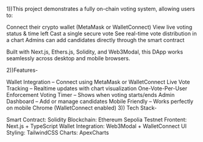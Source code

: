 1))This project demonstrates a fully on-chain voting system, allowing users to:

Connect their crypto wallet (MetaMask or WalletConnect)
View live voting status & time left
Cast a single secure vote
See real-time vote distribution in a chart
Admins can add candidates directly through the smart contract

Built with Next.js, Ethers.js, Solidity, and Web3Modal, this DApp works seamlessly across desktop and mobile browsers.

2))Features-

Wallet Integration – Connect using MetaMask or WalletConnect
Live Vote Tracking – Realtime updates with chart visualization
One-Vote-Per-User Enforcement
Voting Timer – Shows when voting starts/ends
Admin Dashboard – Add or manage candidates
Mobile Friendly – Works perfectly on mobile Chrome (WalletConnect enabled)
3)) Tech Stack-

Smart Contract:	Solidity
Blockchain:	Ethereum Sepolia Testnet
Frontent: Next.js + TypeScript
Wallet Integration:	Web3Modal + WalletConnect
UI Styling:	TailwindCSS
Charts:	ApexCharts
